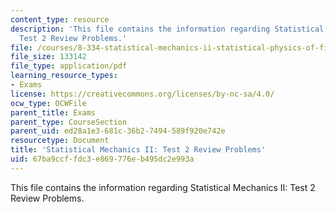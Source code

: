 ```yaml
---
content_type: resource
description: 'This file contains the information regarding Statistical Mechanics II:
  Test 2 Review Problems.'
file: /courses/8-334-statistical-mechanics-ii-statistical-physics-of-fields-spring-2014/67ba9ccffdc3e869776eb495dc2e993a_MIT8_334S14_TestReview2.pdf
file_size: 133142
file_type: application/pdf
learning_resource_types:
- Exams
license: https://creativecommons.org/licenses/by-nc-sa/4.0/
ocw_type: OCWFile
parent_title: Exams
parent_type: CourseSection
parent_uid: ed28a1e3-681c-36b2-7494-589f920e742e
resourcetype: Document
title: 'Statistical Mechanics II: Test 2 Review Problems'
uid: 67ba9ccf-fdc3-e869-776e-b495dc2e993a
---
```

This file contains the information regarding Statistical Mechanics II: Test 2 Review Problems.